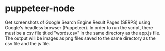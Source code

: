# puppeteer-node
Get screenshots of Google Search Engine Result Pages (SERPS) using Google's headless browser (Puppeteer). 
In order to run the script, there must be a csv file titled "words.csv" in the same directory as the app.js file. 
The output will be images as png files saved to the same directory as the csv file and the js file. 
